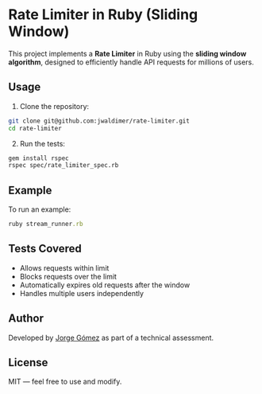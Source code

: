 # Rate Limiter in Ruby (Sliding Window)

This project implements a **Rate Limiter** in Ruby using the **sliding window algorithm**, designed to efficiently handle API requests for millions of users.

## Usage

1. Clone the repository:

```bash
git clone git@github.com:jwaldimer/rate-limiter.git
cd rate-limiter
```

2. Run the tests:

```bash
gem install rspec
rspec spec/rate_limiter_spec.rb
```

## Example

To run an example:

```ruby
ruby stream_runner.rb 
```

## Tests Covered

- Allows requests within limit
- Blocks requests over the limit
- Automatically expires old requests after the window
- Handles multiple users independently


## Author

Developed by [Jorge Gómez](https://github.com/jwaldimer) as part of a technical assessment.

## License

MIT — feel free to use and modify.
